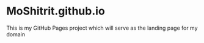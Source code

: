 # MoShitrit.github.io
This is my GitHub Pages project which will serve as the landing page for my domain
